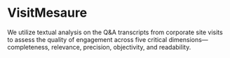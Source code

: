 # VisitMesaure
We utilize textual analysis on the Q&A transcripts from corporate site visits to assess the quality of engagement across five critical dimensions—completeness, relevance, precision, objectivity, and readability.
